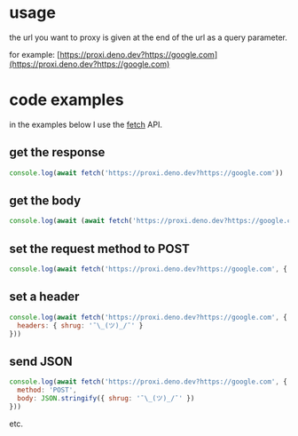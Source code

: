 # usage
the url you want to proxy is given at the end of the url as a query parameter.

for example: [https://proxi.deno.dev?https://google.com](https://proxi.deno.dev?https://google.com)

# code examples
in the examples below I use the [fetch](https://developer.mozilla.org/en-US/docs/Web/API/Fetch_API) API.

## get the response
```js
console.log(await fetch('https://proxi.deno.dev?https://google.com'))
```

## get the body
```js
console.log(await (await fetch('https://proxi.deno.dev?https://google.com')).text())
```

## set the request method to POST
```js
console.log(await fetch('https://proxi.deno.dev?https://google.com', { method: 'POST' }))
```

## set a header
```js
console.log(await fetch('https://proxi.deno.dev?https://google.com', {
  headers: { shrug: '¯\_(ツ)_/¯' }
}))
```

## send JSON
```js
console.log(await fetch('https://proxi.deno.dev?https://google.com', {
  method: 'POST',
  body: JSON.stringify({ shrug: '¯\_(ツ)_/¯' })
}))
```

etc.
